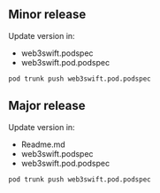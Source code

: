 ## Minor release
Update version in:
* web3swift.podspec
* web3swift.pod.podspec
```
pod trunk push web3swift.pod.podspec
```


## Major release
Update version in:
* Readme.md
* web3swift.podspec
* web3swift.pod.podspec
```
pod trunk push web3swift.pod.podspec
```
